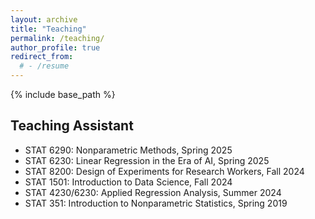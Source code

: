 ```yaml
---
layout: archive
title: "Teaching"
permalink: /teaching/
author_profile: true
redirect_from:
  # - /resume
---
```


{% include base_path %}

Teaching Assistant
-------
- STAT 6290: Nonparametric Methods, Spring 2025
- STAT 6230: Linear Regression in the Era of AI, Spring 2025
- STAT 8200: Design of Experiments for Research Workers, Fall 2024
- STAT 1501: Introduction to Data Science, Fall 2024
- STAT 4230/6230: Applied Regression Analysis, Summer 2024
- STAT 351: Introduction to Nonparametric Statistics, Spring 2019



